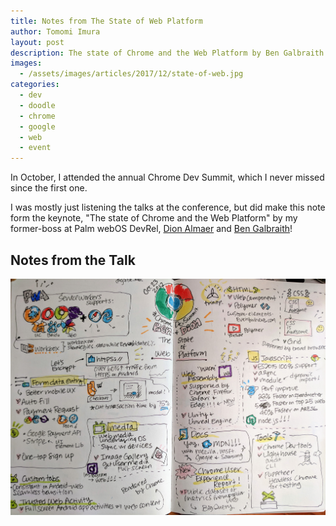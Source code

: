 ```yaml
---
title: Notes from The State of Web Platform
author: Tomomi Imura
layout: post
description: The state of Chrome and the Web Platform by Ben Galbraith and Dion Almaer at Chrome Dev Summit
images:
  - /assets/images/articles/2017/12/state-of-web.jpg
categories:
  - dev
  - doodle
  - chrome
  - google
  - web
  - event
---
```


In October, I attended the annual Chrome Dev Summit, which I never missed since the first one.

I was mostly just listening the talks at the conference, but did make this note form the keynote, "The state of Chrome and the Web Platform" by my former-boss at Palm webOS DevRel, [Dion Almaer](https://twitter.com/dalmaer) and [Ben Galbraith](https://twitter.com/bgalbs)!

## Notes from the Talk

![my notes from The State of Web](/assets/images/articles/2017/12/state-of-web.jpg)
